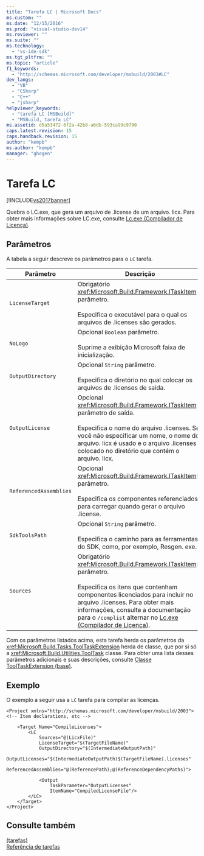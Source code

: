 ```yaml
---
title: "Tarefa LC | Microsoft Docs"
ms.custom: ""
ms.date: "12/15/2016"
ms.prod: "visual-studio-dev14"
ms.reviewer: ""
ms.suite: ""
ms.technology: 
  - "vs-ide-sdk"
ms.tgt_pltfrm: ""
ms.topic: "article"
f1_keywords: 
  - "http://schemas.microsoft.com/developer/msbuild/2003#LC"
dev_langs: 
  - "VB"
  - "CSharp"
  - "C++"
  - "jsharp"
helpviewer_keywords: 
  - "tarefa LC [MSBuild]"
  - "MSBuild, tarefa LC"
ms.assetid: d5a53472-6f2a-42b8-a6db-593ca99c9790
caps.latest.revision: 15
caps.handback.revision: 15
author: "kempb"
ms.author: "kempb"
manager: "ghogen"
---
```

# Tarefa LC
[!INCLUDE[vs2017banner](../code-quality/includes/vs2017banner.md)]

Quebra o LC.exe, que gera um arquivo de .license de um arquivo. licx.  Para obter mais informações sobre LC.exe, consulte [Lc.exe \(Compilador de Licença\)](../Topic/Lc.exe%20\(License%20Compiler\).md).  
  
## Parâmetros  
 A tabela a seguir descreve os parâmetros para o `LC` tarefa.  
  
|Parâmetro|Descrição|  
|---------------|---------------|  
|`LicenseTarget`|Obrigatório <xref:Microsoft.Build.Framework.ITaskItem> parâmetro.<br /><br /> Especifica o executável para o qual os arquivos de .licenses são gerados.|  
|`NoLogo`|Opcional `Boolean` parâmetro.<br /><br /> Suprime a exibição Microsoft faixa de inicialização.|  
|`OutputDirectory`|Opcional `String` parâmetro.<br /><br /> Especifica o diretório no qual colocar os arquivos de .licenses de saída.|  
|`OutputLicense`|Opcional <xref:Microsoft.Build.Framework.ITaskItem> parâmetro de saída.<br /><br /> Especifica o nome do arquivo .licenses.  Se você não especificar um nome, o nome do arquivo. licx é usado e o arquivo .licenses é colocado no diretório que contém o arquivo. licx.|  
|`ReferencedAssemblies`|Opcional <xref:Microsoft.Build.Framework.ITaskItem>`[]` parâmetro.<br /><br /> Especifica os componentes referenciados para carregar quando gerar o arquivo .license.|  
|`SdkToolsPath`|Opcional `String` parâmetro.<br /><br /> Especifica o caminho para as ferramentas do SDK, como, por exemplo, Resgen. exe.|  
|`Sources`|Obrigatório <xref:Microsoft.Build.Framework.ITaskItem>`[]` parâmetro.<br /><br /> Especifica os itens que contenham componentes licenciados para incluir no arquivo .licenses.  Para obter mais informações, consulte a documentação para o `/complist` alternar no [Lc.exe \(Compilador de Licença\)](../Topic/Lc.exe%20\(License%20Compiler\).md).|  
  
 Com os parâmetros listados acima, esta tarefa herda os parâmetros da <xref:Microsoft.Build.Tasks.ToolTaskExtension> herda de classe, que por si só a <xref:Microsoft.Build.Utilities.ToolTask> classe.  Para obter uma lista desses parâmetros adicionais e suas descrições, consulte [Classe ToolTaskExtension \(base\)](../msbuild/tooltaskextension-base-class.md).  
  
## Exemplo  
 O exemplo a seguir usa a `LC` tarefa para compilar as licenças.  
  
```  
<Project xmlns="http://schemas.microsoft.com/developer/msbuild/2003">  
<!-- Item declarations, etc -->  
  
    <Target Name="CompileLicenses">  
        <LC  
            Sources="@(LicxFile)"  
            LicenseTarget="$(TargetFileName)"  
            OutputDirectory="$(IntermediateOutputPath)"  
            OutputLicenses="$(IntermediateOutputPath)$(TargetFileName).licenses"  
            ReferencedAssemblies="@(ReferencePath);@(ReferenceDependencyPaths)">  
  
            <Output  
                TaskParameter="OutputLicenses"  
                ItemName="CompiledLicenseFile"/>  
        </LC>  
    </Target>  
</Project>  
```  
  
## Consulte também  
 [ \(tarefas\)](../msbuild/msbuild-tasks.md)   
 [Referência de tarefas](../msbuild/msbuild-task-reference.md)